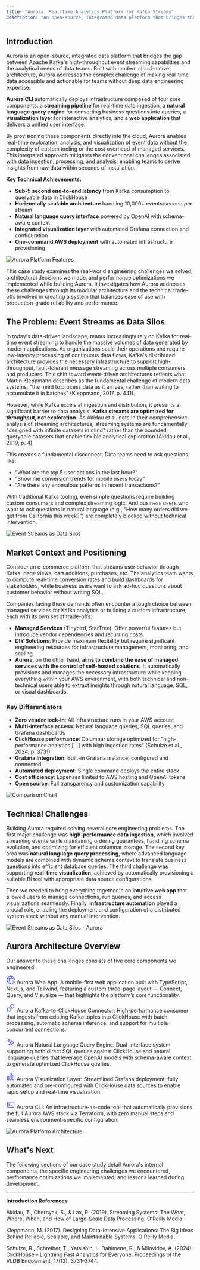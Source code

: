 ```yaml
---
title: "Aurora: Real-Time Analytics Platform for Kafka Streams"
description: "An open-source, integrated data platform that bridges the gap between Apache Kafka's high-throughput event streaming capabilities and the analytical needs of data teams."
---
```


## Introduction

Aurora is an open-source, integrated data platform that bridges the gap between Apache Kafka's high-throughput event streaming capabilities and the analytical needs of data teams. Built with modern cloud-native architecture, Aurora addresses the complex challenge of making real-time data accessible and actionable for teams without deep data engineering expertise.

**Aurora CLI** automatically deploys infrastructure composed of four core components: a **streaming pipeline** for real-time data ingestion, a **natural language query engine** for converting business questions into queries, a **visualization layer** for interactive analytics, and a **web application** that delivers a unified user interface.

By provisioning these components directly into the cloud, Aurora enables real-time exploration, analysis, and visualization of event data without the complexity of custom tooling or the cost overhead of managed services. This integrated approach mitigates the conventional challenges associated with data ingestion, processing, and analysis, enabling teams to derive insights from raw data within seconds of installation.

**Key Technical Achievements:**
- **Sub-5 second end-to-end latency** from Kafka consumption to queryable data in ClickHouse
- **Horizontally scalable architecture** handling 10,000+ events/second per stream
- **Natural language query interface** powered by OpenAI with schema-aware context
- **Integrated visualization layer** with automated Grafana connection and configuration
- **One-command AWS deployment** with automated infrastructure provisioning

![Aurora Platform Features](../../../assets/case-study/introduction/features-1.png)

This case study examines the real-world engineering challenges we solved, architectural decisions we made, and performance optimizations we implemented while building Aurora. It investigates how Aurora addresses these challenges through its modular architecture and the technical trade-offs involved in creating a system that balances ease of use with production-grade reliability and performance.

## The Problem: Event Streams as Data Silos

In today's data-driven landscape, teams increasingly rely on Kafka for real-time event streaming to handle the massive volumes of data generated by modern applications. As organizations scale their operations and require low-latency processing of continuous data flows, Kafka's distributed architecture provides the necessary infrastructure to support high-throughput, fault-tolerant message streaming across multiple consumers and producers. This shift toward event-driven architectures reflects what Martin Kleppmann describes as the fundamental challenge of modern data systems, "the need to process data as it arrives, rather than waiting to accumulate it in batches" (Kleppmann, 2017, p. 441).

However, while Kafka excels at ingestion and distribution, it presents a significant barrier to data analysis: **Kafka streams are optimized for throughput, not exploration.** As Akidau et al. note in their comprehensive analysis of streaming architectures, streaming systems are fundamentally "designed with infinite datasets in mind" rather than the bounded, queryable datasets that enable flexible analytical exploration (Akidau et al., 2019, p. 4).

This creates a fundamental disconnect. Data teams need to ask questions like:
- "What are the top 5 user actions in the last hour?"
- "Show me conversion trends for mobile users today"
- "Are there any anomalous patterns in recent transactions?"

With traditional Kafka tooling, even simple questions require building custom consumers and complex streaming logic. And business users who want to ask questions in natural language (e.g., "How many orders did we get from California this week?") are completely blocked without technical intervention.

![Event Streams as Data Silos](../../../assets/case-study/introduction/event-streams-as-data-silos.png)

## Market Context and Positioning

Consider an e-commerce platform that streams user behavior through Kafka: page views, cart additions, purchases, etc. The analytics team wants to compute real-time conversion rates and build dashboards for stakeholders, while business users want to ask ad-hoc questions about customer behavior without writing SQL.

Companies facing these demands often encounter a tough choice between managed services for Kafka analytics or building a custom infrastructure, each with its own set of trade-offs:

- **Managed Services** (Tinybird, StarTree): Offer powerful features but introduce vendor dependencies and recurring costs.
- **DIY Solutions**: Provide maximum flexibility but require significant engineering resources for infrastructure management, monitoring, and scaling.
- **Aurora**, on the other hand, **aims to combine the ease of managed services with the control of self-hosted solutions**. It automatically provisions and manages the necessary infrastructure while keeping everything within your AWS environment, with both technical and non-technical users able to extract insights through natural language, SQL, or visual dashboards.

### Key Differentiators
- **Zero vendor lock-in**: All infrastructure runs in your AWS account
- **Multi-interface access**: Natural language queries, SQL queries, and Grafana dashboards
- **ClickHouse performance**: Columnar storage optimized for "high-performance analytics [...] with high ingestion rates" (Schulze et al., 2024, p. 3731)
- **Grafana Integration**: Built-in Grafana instance, configured and connected
- **Automated deployment**: Single command deploys the entire stack
- **Cost efficiency**: Expenses limited to AWS hosting and OpenAI tokens
- **Open source**: Full transparency and customization capability

![Comparison Chart](../../../assets/case-study/introduction/comparison-chart.png)

## Technical Challenges

Building Aurora required solving several core engineering problems. The first major challenge was **high-performance data ingestion**, which involved streaming events while maintaining ordering guarantees, handling schema evolution, and optimizing for efficient columnar storage. The second key area was **natural language query processing**, where advanced language models are combined with dynamic schema context to translate business questions into efficient database queries. The third challenge was supporting **real-time visualization**, achieved by automatically provisioning a suitable BI tool with appropriate data source configurations.

Then we needed to bring everything together in an **intuitive web app** that allowed users to manage connections, run queries, and access visualizations seamlessly. Finally, **infrastructure automation** played a crucial role, enabling the deployment and configuration of a distributed system stack without any manual intervention.

![Event Streams as Data Silos - Aurora](../../../assets/case-study/introduction/event-streams-as-data-silos-aurora.png)

## Aurora Architecture Overview

Our answer to these challenges consists of five core components we engineered:
<div class="icon-list">
 <p>
    <svg xmlns="http://www.w3.org/2000/svg" width="24" height="24" viewBox="0 0 24 24"><g fill="none" stroke="#3d50f5" stroke-width="1.5"><path stroke-linecap="round" stroke-linejoin="round" d="M22 12c0-5.523-4.477-10-10-10S2 6.477 2 12s4.477 10 10 10"/><path stroke-linecap="round" stroke-linejoin="round" d="M13 2.05S16 6 16 12m-5 9.95S8 18 8 12s3-9.95 3-9.95M2.63 15.5H12m-9.37-7h18.74"/><path d="M21.879 17.917c.494.304.463 1.043-.045 1.101l-2.567.291l-1.151 2.312c-.228.459-.933.234-1.05-.334l-1.255-6.116c-.099-.48.333-.782.75-.525z" clip-rule="evenodd"/></g></svg>
    Aurora Web App: A mobile-first web application built with TypeScript, Next.js, and Tailwind, featuring a custom three-page layout — Connect, Query, and Visualize — that highlights the platform’s core functionality.
  </p>
  <p>
    <svg xmlns="http://www.w3.org/2000/svg" width="24" height="24" viewBox="0 0 24 24"><path fill="none" stroke="#3d50f5" stroke-linecap="round" stroke-width="1.5" d="M4.513 19.487c2.512 2.392 5.503 1.435 6.7.466c.618-.501.897-.825 1.136-1.065c.837-.777.784-1.555.24-2.177c-.219-.249-1.616-1.591-2.956-2.967c-.694-.694-1.172-1.184-1.582-1.58c-.547-.546-1.026-1.172-1.744-1.154c-.658 0-1.136.58-1.735 1.179c-.688.688-1.196 1.555-1.375 2.333c-.539 2.273.299 3.888 1.316 4.965Zm0 0L2 21.999M19.487 4.515c-2.513-2.394-5.494-1.42-6.69-.45c-.62.502-.898.826-1.138 1.066c-.837.778-.784 1.556-.239 2.178c.078.09.31.32.635.644m7.432-3.438c1.017 1.077 1.866 2.71 1.327 4.985c-.18.778-.688 1.645-1.376 2.334c-.598.598-1.077 1.179-1.735 1.179c-.718.018-1.09-.502-1.639-1.048m3.423-7.45L22 2m-5.936 9.964c-.41-.395-.994-.993-1.688-1.687c-.858-.882-1.74-1.75-2.321-2.325m4.009 4.012l-1.562 1.525m-3.99-3.984l1.543-1.553"/></svg>
    Aurora Kafka-to-ClickHouse Connector: High-performance consumer that ingests from existing Kafka topics into ClickHouse with batch processing, automatic schema inference, and support for multiple concurrent connections.
  </p>
  <p>
    <svg xmlns="http://www.w3.org/2000/svg" width="24" height="24" viewBox="0 0 24 24"><path fill="none" stroke="#3d50f5" stroke-linejoin="round" stroke-width="1.5" d="M15 19c1.2-3.678 2.526-5.005 6-6c-3.474-.995-4.8-2.322-6-6c-1.2 3.678-2.526 5.005-6 6c3.474.995 4.8 2.322 6 6Zm-8-9c.6-1.84 1.263-2.503 3-3c-1.737-.497-2.4-1.16-3-3c-.6 1.84-1.263 2.503-3 3c1.737.497 2.4 1.16 3 3Zm1.5 10c.3-.92.631-1.251 1.5-1.5c-.869-.249-1.2-.58-1.5-1.5c-.3.92-.631 1.251-1.5 1.5c.869.249 1.2.58 1.5 1.5Z"/></svg>
    Aurora Natural Language Query Engine: Dual-interface system supporting both direct SQL queries against ClickHouse and natural language queries that leverage OpenAI models with schema-aware context to generate optimized ClickHouse queries.
  </p>
  <p>
    <svg xmlns="http://www.w3.org/2000/svg" width="24" height="24" viewBox="0 0 24 24"><path fill="none" stroke="#3d50f5" stroke-linecap="round" stroke-linejoin="round" stroke-width="1.5" d="M6.209 12.324H4.401c-.579 0-1.048.47-1.048 1.048v6.83c0 .578.47 1.048 1.048 1.048H6.21c.58 0 1.049-.47 1.049-1.049v-6.829a1.05 1.05 0 0 0-1.049-1.049m6.694-9.573h-1.808c-.58 0-1.049.47-1.049 1.049V20.2c0 .58.47 1.049 1.05 1.049h1.807c.58 0 1.049-.47 1.049-1.049V3.8c0-.58-.47-1.049-1.05-1.049m6.696 5.176H17.79c-.58 0-1.049.47-1.049 1.05V20.2c0 .58.47 1.049 1.049 1.049h1.808a1.05 1.05 0 0 0 1.049-1.049V8.976c0-.58-.47-1.049-1.05-1.049"/></svg>
    Aurora Visualization Layer: Streamlined Grafana deployment, fully automated and pre-configured with ClickHouse data sources to enable rapid setup and real-time visualization.
  </p>
  <p>
    <svg xmlns="http://www.w3.org/2000/svg" width="24" height="24" viewBox="0 0 24 24"><path fill="none" stroke="#3d50f5" stroke-linecap="round" stroke-linejoin="round" stroke-width="1.5" d="M17 15h-5m-5-5l3 2.5L7 15m-4 .8V8.2c0-1.12 0-1.68.218-2.108c.192-.377.497-.682.874-.874C4.52 5 5.08 5 6.2 5h11.6c1.12 0 1.68 0 2.107.218c.377.192.683.497.875.874c.218.427.218.987.218 2.105v7.606c0 1.118 0 1.677-.218 2.104a2 2 0 0 1-.875.875c-.427.218-.986.218-2.104.218H6.197c-1.118 0-1.678 0-2.105-.218a2 2 0 0 1-.874-.875C3 17.48 3 16.92 3 15.8"/></svg>
    Aurora CLI: An infrastructure-as-code tool that automatically provisions the full Aurora AWS stack via Terraform, with zero manual steps and seamless environment-specific configuration.
  </p>
</div>

![Aurora Platform Architecture](../../../assets/case-study/architecture/aurora-platform-architecture.png)

## What's Next

The following sections of our case study detail Aurora's internal components, the specific engineering challenges we encountered, performance optimizations we implemented, and lessons learned during development.

---

**Introduction References**

Akidau, T., Chernyak, S., & Lax, R. (2019). Streaming Systems: The What, Where, When, and How of Large-Scale Data Processing. O'Reilly Media.

Kleppmann, M. (2017). Designing Data-Intensive Applications: The Big Ideas Behind Reliable, Scalable, and Maintainable Systems. O'Reilly Media.

Schulze, R., Schreiber, T., Yatsishin, I., Dahimene, R., & Milovidov, A. (2024). ClickHouse – Lightning Fast Analytics for Everyone. Proceedings of the VLDB Endowment, 17(12), 3731–3744.
